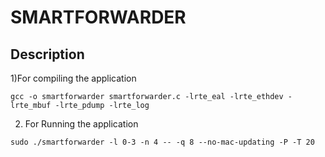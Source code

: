 # SMARTFORWARDER
## Description

1)For compiling the application
```
gcc -o smartforwarder smartforwarder.c -lrte_eal -lrte_ethdev -lrte_mbuf -lrte_pdump -lrte_log
```

2) For Running the application
```
sudo ./smartforwarder -l 0-3 -n 4 -- -q 8 --no-mac-updating -P -T 20
```
